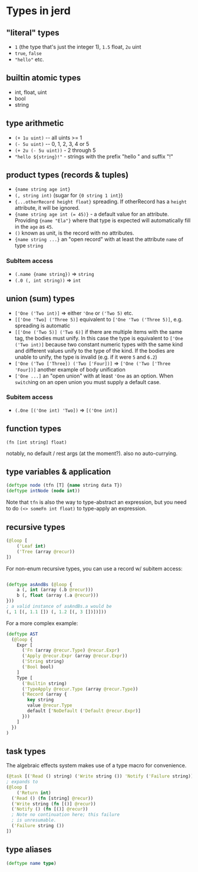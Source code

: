
# Types in jerd

## "literal" types
- `1` (the type that's just the integer 1), `1.5` float, `2u` uint
- `true`, `false`
- `"hello"` etc.

## builtin atomic types
- int, float, uint
- bool
- string

## type arithmetic
- `(+ 1u uint)` -- all uints >= 1
- `(- 5u uint)` -- 0, 1, 2, 3, 4 or 5
- `(+ 2u (- 5u uint))` - 2 through 5
- `"hello ${string}!"` - strings with the prefix "hello " and suffix "!"

## product types (records & tuples)

- `{name string age int}`
- `(, string int)` (sugar for `{0 string 1 int}`)
- `{...otherRecord height float}` spreading. If otherRecord has a `height` attribute, it will be ignored.
- `{name string age int (= 45)}` - a default value for an attribute. Providing `{name "Ela"}` where that type is expected will automatically fill in the `age` as `45`.
- `()` known as unit, is the record with no attributes.
- `{name string ...}` an "open record" with at least the attribute `name` of type `string`

### SubItem access

- `(.name {name string})` => `string`
- `(.0 (, int string))` => `int`

## union (sum) types

- `['One ('Two int)]` => either `'One` or `('Two 5)` etc.
- `[['One 'Two] ('Three 5)]` equivalent to `['One 'Two ('Three 5)]`, e.g. spreading is automatic
- `[['One ('Two 5)] ('Two 6)]` if there are multiple items with the same tag, the bodies must unify. In this case the type is equivalent to `['One ('Two int)]` because two constant numeric types with the same kind and different values unify to the type of the kind. If the bodies are unable to unify, the type is invalid (e.g. if it were `5` and `6.2`)
- `['One ('Two ['Three]) ('Two ['Four])]` => `['One ('Two ['Three 'Four])]` another example of body unification
- `['One ...]` an "open union" with at least `'One` as an option. When `switch`ing on an open union you must supply a default case.

### Subitem access

- `(.One [('One int) 'Two])` => `[('One int)]`

## function types

`(fn [int string] float)`

notably, no default / rest args (at the moment?). also no auto-currying.

## type variables & application

```clj
(deftype node (tfn [T] {name string data T})
(deftype intNode (node int))
```

Note that `tfn` is also the way to type-abstract an expression, but you need to do `(<> someFn int float)` to type-apply an expression.

## recursive types

```clj
(@loop [
	('Leaf int)
	('Tree (array @recur))
])
```

For non-enum recursive types, you can use a record w/ subitem access:

```clj

(deftype asAndBs (@loop {
	a (, int (array (.b @recur)))
	b (, float (array (.a @recur)))
}))
; a valid instance of asAndBs.a would be
(, 1 [(, 1.1 []) (, 1.2 [(, 3 [])])]))
```

For a more complex example:

```clj
(deftype AST
  (@loop {
    Expr [
      ('Fn (array @recur.Type) @recur.Expr)
      ('Apply @recur.Expr (array @recur.Expr))
      ('String string)
      ('Bool bool)
    ]
    Type [
      ('Builtin string)
      ('TypeApply @recur.Type (array @recur.Type))
      ('Record (array {
        key string
        value @recur.Type
        default ['NoDefault ('Default @recur.Expr)]
      }))
    ]
  })
)
```

## task types

The algebraic effects system makes use of a type macro for convenience.

```clj
(@task [('Read () string) ('Write string ()) 'Notify ('Failure string)] int)
; expands to
(@loop [
	('Return int)
  ('Read () (fn [string] @recur))
  ('Write string (fn [()] @recur))
  ('Notify () (fn [()] @recur))
  ; Note no continuation here; this failure
  ; is unresumable.
  ('Failure string ())
])
```

## type aliases

```clj
(deftype name type)
```


